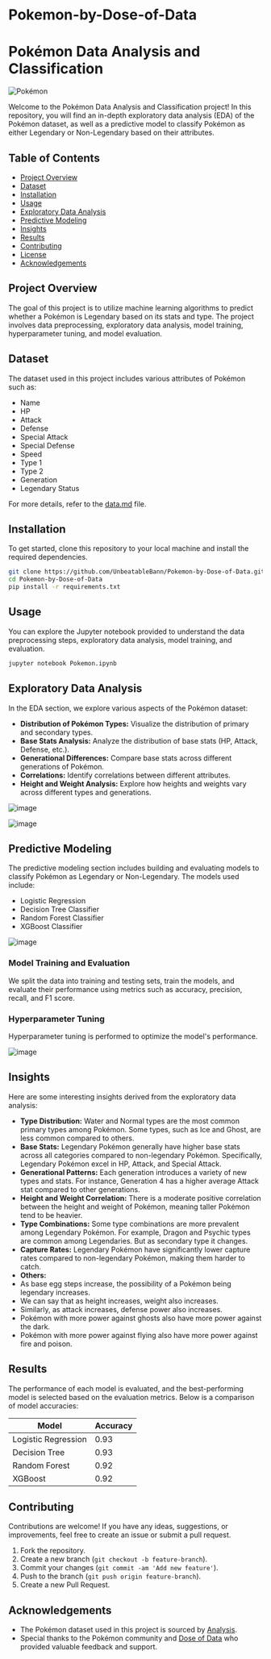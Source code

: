 # Pokemon-by-Dose-of-Data

# Pokémon Data Analysis and Classification

![Pokémon](https://encrypted-tbn0.gstatic.com/images?q=tbn:ANd9GcS-lBlhtAhIWQ06GBntsdwCUbdOpsiVMBQdCw&s)

Welcome to the Pokémon Data Analysis and Classification project! In this repository, you will find an in-depth exploratory data analysis (EDA) of the Pokémon dataset, as well as a predictive model to classify Pokémon as either Legendary or Non-Legendary based on their attributes.

## Table of Contents

- [Project Overview](#project-overview)
- [Dataset](#dataset)
- [Installation](#installation)
- [Usage](#usage)
- [Exploratory Data Analysis](#exploratory-data-analysis)
- [Predictive Modeling](#predictive-modeling)
- [Insights](#insights)
- [Results](#results)
- [Contributing](#contributing)
- [License](#license)
- [Acknowledgements](#acknowledgements)

## Project Overview

The goal of this project is to utilize machine learning algorithms to predict whether a Pokémon is Legendary based on its stats and type. The project involves data preprocessing, exploratory data analysis, model training, hyperparameter tuning, and model evaluation.

## Dataset

The dataset used in this project includes various attributes of Pokémon such as:

- Name
- HP
- Attack
- Defense
- Special Attack
- Special Defense
- Speed
- Type 1
- Type 2
- Generation
- Legendary Status

For more details, refer to the [data.md](data.md) file.

## Installation

To get started, clone this repository to your local machine and install the required dependencies.

```bash
git clone https://github.com/UnbeatableBann/Pokemon-by-Dose-of-Data.git
cd Pokemon-by-Dose-of-Data
pip install -r requirements.txt
```

## Usage

You can explore the Jupyter notebook provided to understand the data preprocessing steps, exploratory data analysis, model training, and evaluation.

```bash
jupyter notebook Pokemon.ipynb
```

## Exploratory Data Analysis

In the EDA section, we explore various aspects of the Pokémon dataset:

- **Distribution of Pokémon Types:** Visualize the distribution of primary and secondary types.
- **Base Stats Analysis:** Analyze the distribution of base stats (HP, Attack, Defense, etc.).
- **Generational Differences:** Compare base stats across different generations of Pokémon.
- **Correlations:** Identify correlations between different attributes.
- **Height and Weight Analysis:** Explore how heights and weights vary across different types and generations.

![image](https://github.com/UnbeatableBann/Pokemon-by-Dose-of-Data/assets/140196120/463e72ad-c47a-49d3-a631-0e0356018a5c)

![image](https://github.com/UnbeatableBann/Pokemon-by-Dose-of-Data/assets/140196120/6a3e1a0b-1ba6-4d68-85b9-1d88073e20af)

## Predictive Modeling

The predictive modeling section includes building and evaluating models to classify Pokémon as Legendary or Non-Legendary. The models used include:

- Logistic Regression
- Decision Tree Classifier
- Random Forest Classifier
- XGBoost Classifier

![image](https://github.com/UnbeatableBann/Pokemon-by-Dose-of-Data/assets/140196120/4713531d-3b71-46ab-b7af-42246c020b0f)

### Model Training and Evaluation

We split the data into training and testing sets, train the models, and evaluate their performance using metrics such as accuracy, precision, recall, and F1 score.

### Hyperparameter Tuning

Hyperparameter tuning is performed to optimize the model's performance.

![image](https://github.com/UnbeatableBann/Pokemon-by-Dose-of-Data/assets/140196120/d2b188bb-3afe-4a49-bf82-21df97bb079f)

## Insights

Here are some interesting insights derived from the exploratory data analysis:

- **Type Distribution:** Water and Normal types are the most common primary types among Pokémon. Some types, such as Ice and Ghost, are less common compared to others.
- **Base Stats:** Legendary Pokémon generally have higher base stats across all categories compared to non-legendary Pokémon. Specifically, Legendary Pokémon excel in HP, Attack, and Special Attack.
- **Generational Patterns:** Each generation introduces a variety of new types and stats. For instance, Generation 4 has a higher average Attack stat compared to other generations.
- **Height and Weight Correlation:** There is a moderate positive correlation between the height and weight of Pokémon, meaning taller Pokémon tend to be heavier.
- **Type Combinations:** Some type combinations are more prevalent among Legendary Pokémon. For example, Dragon and Psychic types are common among Legendaries. But as secondary type it changes.
- **Capture Rates:** Legendary Pokémon have significantly lower capture rates compared to non-legendary Pokémon, making them harder to catch.
- **Others:**
- As base egg steps increase, the possibility of a Pokémon being legendary increases.
- We can say that as height increases, weight also increases.
- Similarly, as attack increases, defense power also increases.
- Pokémon with more power against ghosts also have more power against the dark.
- Pokémon with more power against flying also have more power against fire and poison.


## Results

The performance of each model is evaluated, and the best-performing model is selected based on the evaluation metrics. Below is a comparison of model accuracies:

| Model                 | Accuracy |
|-----------------------|----------|
| Logistic Regression   | 0.93     |
| Decision Tree         | 0.93     |
| Random Forest         | 0.92     |
| XGBoost               | 0.92     |

## Contributing

Contributions are welcome! If you have any ideas, suggestions, or improvements, feel free to create an issue or submit a pull request.

1. Fork the repository.
2. Create a new branch (`git checkout -b feature-branch`).
3. Commit your changes (`git commit -am 'Add new feature'`).
4. Push to the branch (`git push origin feature-branch`).
5. Create a new Pull Request.

## Acknowledgements

- The Pokémon dataset used in this project is sourced by [Analysis](https://github.com/Dose-of-Data/analysis-arena/blob/main/data.md).
- Special thanks to the Pokémon community and [Dose of Data](https://github.com/Dose-of-Data) who provided valuable feedback and support.

